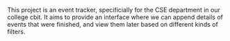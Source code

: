 This project is an event tracker, specificially for the CSE department in our college cbit. It aims to provide an interface where we can append details of events that were finished, and view them later based on different kinds of filters.
